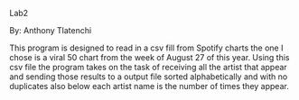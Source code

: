  Lab2
 
 By: Anthony Tlatenchi

This program is designed to read in a csv fill from Spotify charts the one I chose is a viral 50 chart from the week of August 27 of this year. Using this csv file the program takes on the task of receiving all the artist that appear and sending those results to a output file sorted alphabetically and with no duplicates also below each artist name is the number of times they appear.
